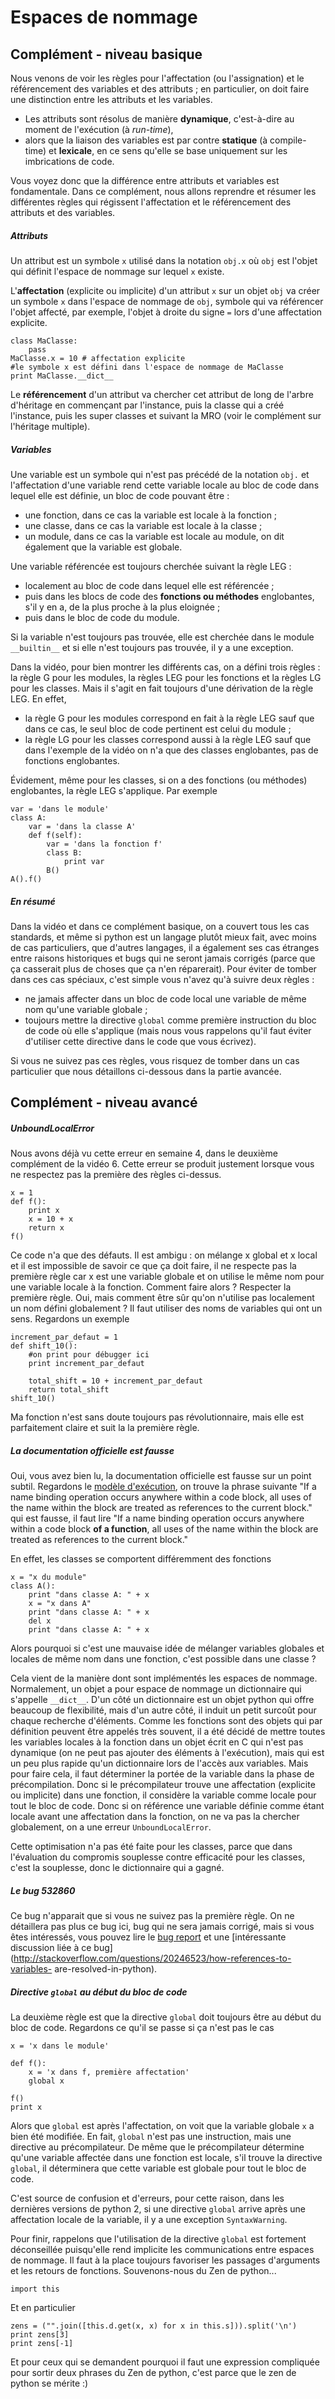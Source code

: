 
# Espaces de nommage

## Complément - niveau basique

Nous venons de voir les règles pour l'affectation (ou l'assignation) et le
référencement des variables et des attributs&nbsp;; en particulier, on doit
faire une distinction entre les attributs et les variables.

 * Les attributs sont résolus de manière **dynamique**, c'est-à-dire au moment
de l'exécution (à *run-time*),
 * alors que la liaison des variables est par contre **statique** (à compile-
time) et **lexicale**, en ce sens qu'elle se base uniquement sur les
imbrications de code.

Vous voyez donc que la différence entre attributs et variables est fondamentale.
Dans ce complément, nous allons reprendre et résumer les différentes règles qui
régissent l'affectation et le référencement des attributs et des variables.

##### Attributs

Un attribut est un symbole `x` utilisé dans la notation `obj.x` où `obj` est
l'objet qui définit l'espace de nommage sur lequel `x` existe.

L'**affectation** (explicite ou implicite) d'un attribut `x` sur un objet `obj`
va créer un symbole `x` dans l'espace de nommage de `obj`, symbole qui va
référencer l'objet affecté, par exemple, l'objet à droite du signe `=` lors
d'une affectation explicite.


    class MaClasse:
        pass
    MaClasse.x = 10 # affectation explicite
    #le symbole x est défini dans l'espace de nommage de MaClasse
    print MaClasse.__dict__

Le **référencement** d'un attribut va chercher cet attribut de long de l'arbre
d'héritage en commençant par l'instance, puis la classe qui a créé l'instance,
puis les super classes et suivant la MRO (voir le complément sur l'héritage
multiple).

##### Variables

Une variable est un symbole qui n'est pas précédé de la notation `obj.` et
l'affectation d'une variable rend cette variable locale au bloc de code dans
lequel elle est définie, un bloc de code pouvant être&nbsp;:
 * une fonction, dans ce cas la variable est locale à la fonction&nbsp;;
 * une classe, dans ce cas la variable est locale à la classe&nbsp;;
 * un module, dans ce cas la variable est locale au module, on dit également que
la variable est globale.

Une variable référencée est toujours cherchée suivant la règle LEG&nbsp;:
 * localement au bloc de code dans lequel elle est référencée&nbsp;;
 * puis dans les blocs de code des **fonctions ou méthodes** englobantes, s'il y
en a, de la plus proche à la plus eloignée&nbsp;;
 * puis dans le bloc de code du module.

Si la variable n'est toujours pas trouvée, elle est cherchée dans le module
`__builtin__` et si elle n'est toujours pas trouvée, il y a une exception.

Dans la vidéo, pour bien montrer les différents cas, on a défini trois règles :
la règle G pour les modules, la règles LEG pour les fonctions et la règles LG
pour les classes. Mais il s'agit en fait toujours d'une dérivation de la règle
LEG. En effet,
 * la règle G pour les modules correspond en fait à la règle LEG sauf que dans
ce cas, le seul bloc de code pertinent est celui du module&nbsp;;
 * la règle LG pour les classes correspond aussi à la règle LEG sauf que dans
l'exemple de la vidéo on n'a que des classes englobantes, pas de fonctions
englobantes.

Évidement, même pour les classes, si on a des fonctions (ou méthodes)
englobantes, la règle LEG s'applique. Par exemple



    var = 'dans le module'
    class A:
        var = 'dans la classe A'
        def f(self):
            var = 'dans la fonction f'
            class B:
                print var
            B()
    A().f()

##### En résumé

Dans la vidéo et dans ce complément basique, on a couvert tous les cas
standards, et même si python est un langage plutôt mieux fait, avec moins de cas
particuliers, que d'autres langages, il a également ses cas étranges entre
raisons historiques et bugs qui ne seront jamais corrigés (parce que ça
casserait plus de choses que ça n'en réparerait). Pour éviter de tomber dans ces
cas spéciaux, c'est simple vous n'avez qu'à suivre deux règles&nbsp;:
 * ne jamais affecter dans un bloc de code local une variable de même nom qu'une
variable globale&nbsp;;
 * toujours mettre la directive `global` comme première instruction du bloc de
code où elle s'applique (mais nous vous rappelons qu'il faut éviter d'utiliser
cette directive dans le code que vous écrivez).

Si vous ne suivez pas ces règles, vous risquez de tomber dans un cas particulier
que nous détaillons ci-dessous dans la partie avancée.


## Complément - niveau avancé

##### UnboundLocalError

Nous avons déjà vu cette erreur en semaine 4, dans le deuxième complément de la
vidéo 6. Cette erreur se produit justement lorsque vous ne respectez pas la
première des règles ci-dessus.


    x = 1
    def f():
        print x
        x = 10 + x
        return x
    f()

Ce code n'a que des défauts. Il est ambigu&nbsp;: on mélange x global et x local
et il est impossible de savoir ce que ça doit faire, il ne respecte pas la
première règle car x est une variable globale et on utilise le même nom pour une
variable locale à la fonction. Comment faire alors ? Respecter la première
règle. Oui, mais comment être sûr qu'on n'utilise pas localement un nom défini
globalement ? Il faut utiliser des noms de variables qui ont un sens. Regardons
un exemple


    increment_par_defaut = 1
    def shift_10():
        #on print pour débugger ici
        print increment_par_defaut
        
        total_shift = 10 + increment_par_defaut
        return total_shift
    shift_10()

Ma fonction n'est sans doute toujours pas révolutionnaire, mais elle est
parfaitement claire et suit la la première règle.

##### La documentation officielle est fausse

Oui, vous avez bien lu, la documentation officielle est fausse sur un point
subtil. Regardons le [modèle
d'exécution](https://docs.python.org/2.7/reference/executionmodel.html), on
trouve la phrase suivante "If a name binding operation occurs anywhere within a
code block, all uses of the name within the block are treated as references to
the current block." qui est fausse, il faut lire "If a name binding operation
occurs anywhere within a code block **of a function**, all uses of the name
within the block are treated as references to the current block."

En effet, les classes se comportent différemment des fonctions


    x = "x du module"
    class A():
        print "dans classe A: " + x
        x = "x dans A"
        print "dans classe A: " + x
        del x
        print "dans classe A: " + x


Alors pourquoi si c'est une mauvaise idée de mélanger variables globales et
locales de même nom dans une fonction, c'est possible dans une classe ?

Cela vient de la manière dont sont implémentés les espaces de nommage.
Normalement, un objet a pour espace de nommage un dictionnaire qui s'appelle
`__dict__`. D'un côté un dictionnaire est un objet python qui offre beaucoup de
flexibilité, mais d'un autre côté, il induit un petit surcoût pour chaque
recherche d'éléments. Comme les fonctions sont des objets qui par définition
peuvent être appelés très souvent, il a été décidé de mettre toutes les
variables locales à la fonction dans un objet écrit en C qui n'est pas dynamique
(on ne peut pas ajouter des éléments à l'exécution), mais qui est un peu plus
rapide qu'un dictionnaire lors de l'accès aux variables. Mais pour faire cela,
il faut déterminer la portée de la variable dans la phase de précompilation.
Donc si le précompilateur trouve une affectation (explicite ou implicite) dans
une fonction, il considère la variable comme locale pour tout le bloc de code.
Donc si on référence une variable définie comme étant locale avant une
affectation dans la fonction, on ne va pas la chercher globalement, on a une
erreur `UnboundLocalError`.

Cette optimisation n'a pas été faite pour les classes, parce que dans
l'évaluation du compromis souplesse contre efficacité pour les classes, c'est la
souplesse, donc le dictionnaire qui a gagné.

##### Le bug 532860

Ce bug n'apparait que si vous ne suivez pas la première règle. On ne détaillera
pas plus ce bug ici, bug qui ne sera jamais corrigé, mais si vous êtes
intéressés, vous pouvez lire le [bug report](http://bugs.python.org/issue532860)
et une [intéressante discussion liée à ce
bug](http://stackoverflow.com/questions/20246523/how-references-to-variables-
are-resolved-in-python).

##### Directive `global` au début du bloc de code

La deuxième règle est que la directive `global` doit toujours être au début du
bloc de code. Regardons ce qu'il se passe si ça n'est pas le cas


    x = 'x dans le module'
    
    def f():
        x = 'x dans f, première affectation'
        global x
    
    f()
    print x

Alors que `global` est après l'affectation, on voit que la variable globale `x`
a bien été modifiée. En fait, `global` n'est pas une instruction, mais une
directive au précompilateur. De même que le précompilateur détermine qu'une
variable affectée dans une fonction est locale, s'il trouve la directive
`global`, il déterminera que cette variable est globale pour tout le bloc de
code.

C'est source de confusion et d'erreurs, pour cette raison, dans les dernières
versions de python 2, si une directive `global` arrive après une affectation
locale de la variable, il y a une exception `SyntaxWarning`.

Pour finir, rappelons que l'utilisation de la directive `global` est fortement
déconseillée puisqu'elle rend implicite les communications entre espaces de
nommage. Il faut à la place toujours favoriser les passages d'arguments et les
retours de fonctions. Souvenons-nous du Zen de python...


    import this

Et en particulier


    zens = ("".join([this.d.get(x, x) for x in this.s])).split('\n')
    print zens[3]
    print zens[-1]

Et pour ceux qui se demandent pourquoi il faut une expression compliquée pour
sortir deux phrases du Zen de python, c'est parce que le zen de python se mérite
:)

